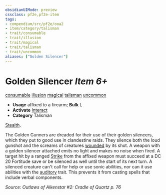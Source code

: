 ```yaml
---
obsidianUIMode: preview
cssclass: pf2e,pf2e-item
tags:
- compendium/src/pf2e/ooa2
- item/category/talisman
- trait/consumable
- trait/illusion
- trait/magical
- trait/talisman
- trait/uncommon
aliases: ["Golden Silencer"]
---
```

# Golden Silencer *Item 6+*  
[consumable](../../../Rules/traits/consumable.md)  [illusion](../../../Rules/traits/illusion.md)  [magical](../../../Rules/traits/magical.md)  [talisman](../../../Rules/traits/talisman.md)  [uncommon](../../../Rules/traits/uncommon.md)  

- **Usage** affixed to a firearm; **Bulk** L
- **Activate** [Interact](../../../Rules/actions/interact.md)
- **Category** Talisman

[Stealth](../../skills.md#Stealth).

The Golden Gunners are dreaded for their use of their golden silencers, which they put to good use in clandestine raids. They silence both the loud gunshot and the screams of creatures [wounded](../../../Rules/conditions.md#Wounded) by its shot. A weapon with a golden silencer attached emits no light and makes no noise when fired. A target hit by a ranged [Strike](../../../Rules/actions/strike.md) from the affixed weapon must succeed at a DC 20 Fortitude save or be silenced as well until the start of its next turn. A silenced creature can't call for help or use sonic abilities, nor can it use abilities with the [auditory](../../../Rules/traits/auditory.md) trait. This prevents it from casting spells that include verbal components.

*Source: Outlaws of Alkenstar #2: Cradle of Quartz p. 76*